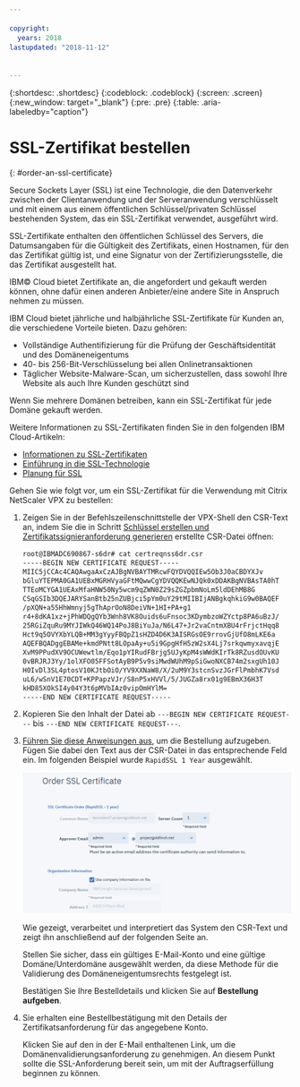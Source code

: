 ```yaml
---

copyright:
  years: 2018
lastupdated: "2018-11-12"


---
```


{:shortdesc: .shortdesc}
{:codeblock: .codeblock}
{:screen: .screen}
{:new_window: target="_blank"}
{:pre: .pre}
{:table: .aria-labeledby="caption"}

# SSL-Zertifikat bestellen
{: #order-an-ssl-certificate}

Secure Sockets Layer (SSL) ist eine Technologie, die den Datenverkehr zwischen der Clientanwendung und der Serveranwendung verschlüsselt und mit einem aus einem öffentlichen Schlüssel/privaten Schlüssel bestehenden System, das ein SSL-Zertifikat verwendet, ausgeführt wird.

SSL-Zertifikate enthalten den öffentlichen Schlüssel des Servers, die Datumsangaben für die Gültigkeit des Zertifikats, einen Hostnamen, für den das Zertifikat gültig ist, und eine Signatur von der Zertifizierungsstelle, die das Zertifikat ausgestellt hat.

IBM© Cloud bietet Zertifikate an, die angefordert und gekauft werden können, ohne dafür einen anderen Anbieter/eine andere Site in Anspruch nehmen zu müssen.

IBM Cloud bietet jährliche und halbjährliche SSL-Zertifikate für Kunden an, die verschiedene Vorteile bieten. Dazu gehören:

* Vollständige Authentifizierung für die Prüfung der Geschäftsidentität und des Domäneneigentums
* 40- bis 256-Bit-Verschlüsselung bei allen Onlinetransaktionen
* Täglicher Website-Malware-Scan, um sicherzustellen, dass sowohl Ihre Website als auch Ihre Kunden geschützt sind

Wenn Sie mehrere Domänen betreiben, kann ein SSL-Zertifikat für jede Domäne gekauft werden.

Weitere Informationen zu SSL-Zertifikaten finden Sie in den folgenden IBM Cloud-Artikeln:

* [Informationen zu SSL-Zertifikaten](/docs/infrastructure/ssl-certificates?topic=ssl-certificates-about-ssl-certificates)
* [Einführung in die SSL-Technologie](/docs/infrastructure/ssl-certificates?topic=ssl-certificates-introduction-to-ssl-technology)
* [Planung für SSL](/docs/infrastructure/ssl-certificates?topic=ssl-certificates-planning-for-ssl)


Gehen Sie wie folgt vor, um ein SSL-Zertifikat für die Verwendung mit Citrix NetScaler VPX zu bestellen:

1.	Zeigen Sie in der Befehlszeilenschnittstelle der VPX-Shell den CSR-Text an, indem Sie die in Schritt [Schlüssel erstellen und Zertifikatssignieranforderung generieren](/docs/infrastructure/citrix-netscaler-vpx?topic=citrix-netscaler-vpx-create-keys-and-generate-the-certificate-signing-request-csr-) erstellte CSR-Datei öffnen:

	```
	root@IBMADC690867-s6dr# cat certreqnss6dr.csr
	-----BEGIN NEW CERTIFICATE REQUEST-----
	MIIC5jCCAc4CAQAwgaAxCzAJBgNVBAYTMRcwFQYDVQQIEw5Ob3J0aCBDYXJv
	bGluYTEPMA0GA1UEBxMGRHVyaGFtMQwwCgYDVQQKEwNJQk0xDDAKBgNVBAsTA0hT
	TTEoMCYGA1UEAxMfaHNW50Ny5wcm9qZWN0Z29sZGZpbmNoLm5ldDEhMB8G
	CSqGSIb3DQEJARYSanBtb25nZUBjci5pYm0uY29tMIIBIjANBgkqhkiG9w0BAQEF
	/pXQN+a55HhWmnyj5gThAprOoN8DeiVN+1HI+PA+g1
	r4+8dKA1xz+jPhWDQgQYb3Wnh8VK8Ouids6uFnsoc3KDymbzoWZYctp8PA6uBzJ/
	25RGiZquRu9MYJIWkQ46WQ14PoJ8BiYuJa/N6L47+Jr2vaCntmXBU4rFrjctHqq8
	Hct9q5OVYXbYLQB+MM3gYyyFBQpZ1sHZD4D6K3AISRGsOE9rrovGjUfO8mLKE6a
	AQEFBQADggEBAMe+kmdPNtt8LOpaAy+u5i9GpgHfH5zW2sX4Lj7srkqwmyxavqjE
	XvM9PPudXV9OCUWewtlm/Eqo1pYIRudFBrjg5UJyKpM4sWWdKIrTk8RZusdOUvKU
	0vBRJRJ3Yy/1olXFO05FFSotAyB9P5v9siMwdWUhM9pSiGwoNXCB74m2sxgUh10J
	H0IvDl3SL4ptosV10KJtbOiO/YV9XXNaW8/X/2uM9Y3stcnSvzJGrFlPmbhK7Vsd
	uL6/wSnV1E70CDT+KPPapzVJr/S8nP5xHVVl/5/JUGZa8rx01g9EBmX36H3T
	kHD85XOkSI4y04Y3t6pMVbIAz0vipOmHYlM=
	-----END NEW CERTIFICATE REQUEST-----
	```

2.	Kopieren Sie den Inhalt der Datei ab `---BEGIN NEW CERTIFICATE REQUEST---` bis `---END NEW CERTIFICATE REQUEST---`.

3.	[Führen Sie diese Anweisungen aus](/docs/infrastructure/ssl-certificates?topic=ssl-certificates-getting-started-tutorial#ordering-ssl-certificates), um die Bestellung aufzugeben. Fügen Sie dabei den Text aus der CSR-Datei in das entsprechende Feld ein. Im folgenden Beispiel wurde `RapidSSL 1 Year` ausgewählt.

	<img src="images/5-Order-Certificate_1.png" alt="Zeichnung" style="width: 550px;"/>

	Wie gezeigt, verarbeitet und interpretiert das System den CSR-Text und zeigt ihn anschließend auf der folgenden Seite an.

	Stellen Sie sicher, dass ein gültiges E-Mail-Konto und eine gültige Domäne/Unterdomäne ausgewählt werden, da diese Methode für die Validierung des Domäneneigentumsrechts festgelegt ist.

	Bestätigen Sie Ihre Bestelldetails und klicken Sie auf **Bestellung aufgeben**.

4. Sie erhalten eine Bestellbestätigung mit den Details der Zertifikatsanforderung für das angegebene Konto.

	Klicken Sie auf den in der E-Mail enthaltenen Link, um die Domänenvalidierungsanforderung zu genehmigen. An diesem Punkt sollte die SSL-Anforderung bereit sein, um mit der Auftragserfüllung beginnen zu können.
